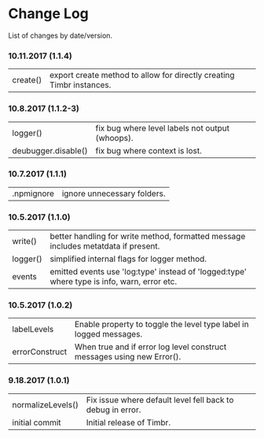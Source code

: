 # Change Log

List of changes by date/version.

### 10.11.2017 (1.1.4)

<table>
  <tr><td>create()</td><td>export create method to allow for directly creating Timbr instances.</td></tr>
</table>

### 10.8.2017 (1.1.2-3)

<table>
  <tr><td>logger()</td><td>fix bug where level labels not output (whoops).</td></tr>
  <tr><td>deubugger.disable()</td><td>fix bug where context is lost.</td></tr>
</table>

### 10.7.2017 (1.1.1)

<table>
  <tr><td>.npmignore</td><td>ignore unnecessary folders.</td></tr>
</table>

### 10.5.2017 (1.1.0)

<table>
  <tr><td>write()</td><td>better handling for write method, formatted message includes metatdata if present.</td></tr>
  <tr><td>logger()</td><td>simplified internal flags for logger method.</td></tr>
  <tr><td>events</td><td>emitted events use 'log:type' instead of 'logged:type' where type is info, warn, error etc.</td></tr>
</table>

### 10.5.2017 (1.0.2)

<table>
  <tr><td>labelLevels</td><td>Enable property to toggle the level type label in logged messages.</td></tr>
  <tr><td>errorConstruct</td><td>When true and if error log level construct messages using new Error().</td></tr>
</table>

### 9.18.2017 (1.0.1)

<table>
  <tr><td>normalizeLevels()</td><td>Fix issue where default level fell back to debug in error.</td></tr>
  <tr><td>initial commit</td><td>Initial release of Timbr.</td></tr>
</table>